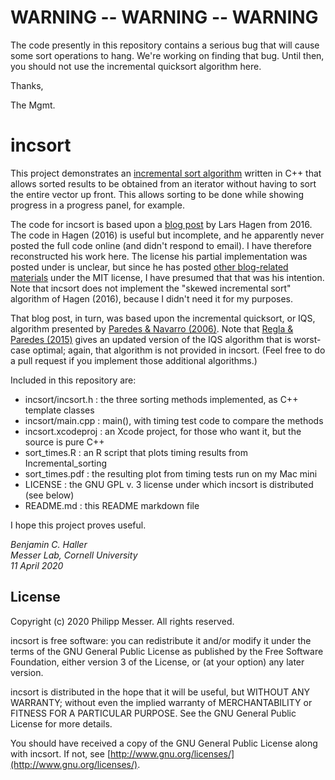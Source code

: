 # WARNING -- WARNING -- WARNING

The code presently in this repository contains a serious bug that will cause some sort operations to hang.  We're working on finding that bug.  Until then, you should not use the incremental quicksort algorithm here.

Thanks,

The Mgmt.


# incsort

This project demonstrates an [incremental sort algorithm](<https://en.wikipedia.org/wiki/Partial_sorting#Incremental_sorting>) written in C++ that allows sorted results to be obtained from an iterator without having to sort the entire vector up front.  This allows sorting to be done while showing progress in a progress panel, for example.

The code for incsort is based upon a [blog post](http://larshagencpp.github.io/blog/2016/04/23/fast-incremental-sort) by Lars Hagen from 2016.  The code in Hagen (2016) is useful but incomplete, and he apparently never posted the full code online (and didn't respond to email).  I have therefore reconstructed his work here.  The license his partial implementation was posted under is unclear, but since he has posted [other blog-related materials](https://github.com/larshagencpp/cppwhiletrue) under the MIT license, I have presumed that that was his intention.  Note that incsort does not implement the "skewed incremental sort" algorithm of Hagen (2016), because I didn't need it for my purposes.

That blog post, in turn, was based upon the incremental quicksort, or IQS, algorithm presented by [Paredes & Navarro (2006)](https://doi.org/10.1137/1.9781611972863.16).  Note that [Regla & Paredes (2015)](https://doi.org/10.1109/SCCC.2015.7416566) gives an updated version of the IQS algorithm that is worst-case optimal; again, that algorithm is not provided in incsort.  (Feel free to do a pull request if you implement those additional algorithms.)

Included in this repository are:

- incsort/incsort.h : the three sorting methods implemented, as C++ template classes
- incsort/main.cpp : main(), with timing test code to compare the methods
- incsort.xcodeproj : an Xcode project, for those who want it, but the source is pure C++
- sort_times.R : an R script that plots timing results from Incremental_sorting
- sort_times.pdf : the resulting plot from timing tests run on my Mac mini
- LICENSE : the GNU GPL v. 3 license under which incsort is distributed (see below)
- README.md : this README markdown file

I hope this project proves useful.

<em>Benjamin C. Haller<BR>
Messer Lab, Cornell University<BR>
11 April 2020</em>


## License

Copyright (c) 2020 Philipp Messer.  All rights reserved.

incsort is free software: you can redistribute it and/or modify it under the terms of the GNU General Public License as published by the Free Software Foundation, either version 3 of the License, or (at your option) any later version.

incsort is distributed in the hope that it will be useful, but WITHOUT ANY WARRANTY; without even the implied warranty of MERCHANTABILITY or FITNESS FOR A PARTICULAR PURPOSE.  See the GNU General Public License for more details.

You should have received a copy of the GNU General Public License along with incsort.  If not, see [http://www.gnu.org/licenses/](http://www.gnu.org/licenses/).

